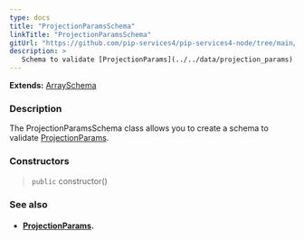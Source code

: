 ```yaml
---
type: docs
title: "ProjectionParamsSchema"
linkTitle: "ProjectionParamsSchema"
gitUrl: "https://github.com/pip-services4/pip-services4-node/tree/main/pip-services4-data-node"
description: >
   Schema to validate [ProjectionParams](../../data/projection_params).
---
```


**Extends:** [ArraySchema](../array_schema)

### Description

The ProjectionParamsSchema class allows you to create a schema to validate [ProjectionParams](../../data/projection_params).

### Constructors

> `public` constructor()

### See also
- #### [ProjectionParams](../../data/projection_params).
